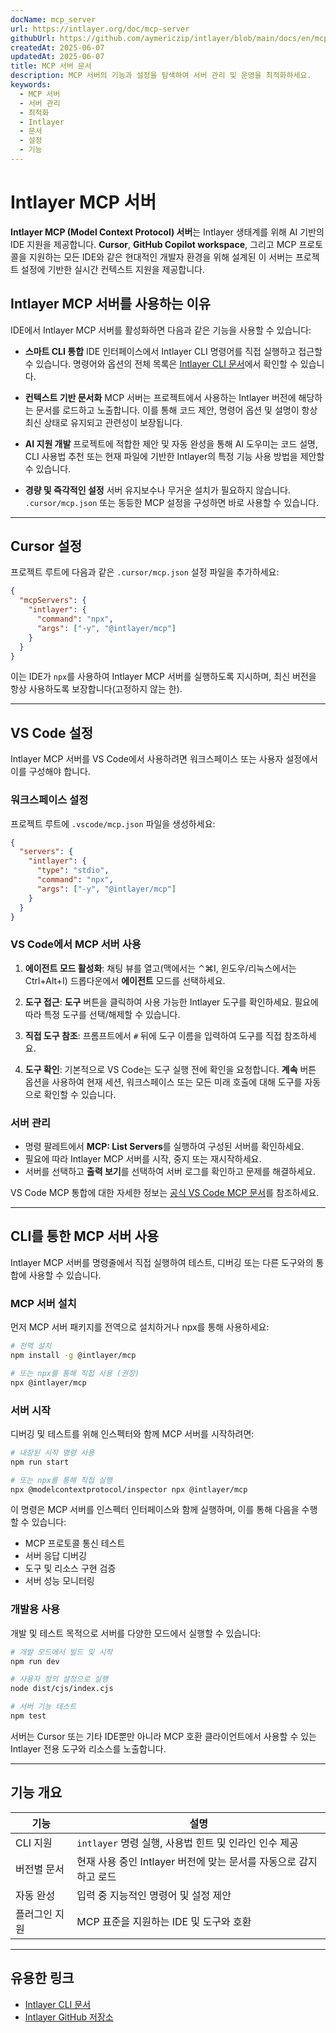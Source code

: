 ```yaml
---
docName: mcp_server
url: https://intlayer.org/doc/mcp-server
githubUrl: https://github.com/aymericzip/intlayer/blob/main/docs/en/mcp_server.md
createdAt: 2025-06-07
updatedAt: 2025-06-07
title: MCP 서버 문서
description: MCP 서버의 기능과 설정을 탐색하여 서버 관리 및 운영을 최적화하세요.
keywords:
  - MCP 서버
  - 서버 관리
  - 최적화
  - Intlayer
  - 문서
  - 설정
  - 기능
---
```


# Intlayer MCP 서버

**Intlayer MCP (Model Context Protocol) 서버**는 Intlayer 생태계를 위해 AI 기반의 IDE 지원을 제공합니다. **Cursor**, **GitHub Copilot workspace**, 그리고 MCP 프로토콜을 지원하는 모든 IDE와 같은 현대적인 개발자 환경을 위해 설계된 이 서버는 프로젝트 설정에 기반한 실시간 컨텍스트 지원을 제공합니다.

## Intlayer MCP 서버를 사용하는 이유

IDE에서 Intlayer MCP 서버를 활성화하면 다음과 같은 기능을 사용할 수 있습니다:

- **스마트 CLI 통합**
  IDE 인터페이스에서 Intlayer CLI 명령어를 직접 실행하고 접근할 수 있습니다. 명령어와 옵션의 전체 목록은 [Intlayer CLI 문서](https://github.com/aymericzip/intlayer/blob/main/docs/ko/intlayer_cli.md)에서 확인할 수 있습니다.

- **컨텍스트 기반 문서화**
  MCP 서버는 프로젝트에서 사용하는 Intlayer 버전에 해당하는 문서를 로드하고 노출합니다. 이를 통해 코드 제안, 명령어 옵션 및 설명이 항상 최신 상태로 유지되고 관련성이 보장됩니다.

- **AI 지원 개발**
  프로젝트에 적합한 제안 및 자동 완성을 통해 AI 도우미는 코드 설명, CLI 사용법 추천 또는 현재 파일에 기반한 Intlayer의 특정 기능 사용 방법을 제안할 수 있습니다.

- **경량 및 즉각적인 설정**
  서버 유지보수나 무거운 설치가 필요하지 않습니다. `.cursor/mcp.json` 또는 동등한 MCP 설정을 구성하면 바로 사용할 수 있습니다.

---

## Cursor 설정

프로젝트 루트에 다음과 같은 `.cursor/mcp.json` 설정 파일을 추가하세요:

```json
{
  "mcpServers": {
    "intlayer": {
      "command": "npx",
      "args": ["-y", "@intlayer/mcp"]
    }
  }
}
```

이는 IDE가 `npx`를 사용하여 Intlayer MCP 서버를 실행하도록 지시하며, 최신 버전을 항상 사용하도록 보장합니다(고정하지 않는 한).

---

## VS Code 설정

Intlayer MCP 서버를 VS Code에서 사용하려면 워크스페이스 또는 사용자 설정에서 이를 구성해야 합니다.

### 워크스페이스 설정

프로젝트 루트에 `.vscode/mcp.json` 파일을 생성하세요:

```json
{
  "servers": {
    "intlayer": {
      "type": "stdio",
      "command": "npx",
      "args": ["-y", "@intlayer/mcp"]
    }
  }
}
```

### VS Code에서 MCP 서버 사용

1. **에이전트 모드 활성화**: 채팅 뷰를 열고(맥에서는 ⌃⌘I, 윈도우/리눅스에서는 Ctrl+Alt+I) 드롭다운에서 **에이전트** 모드를 선택하세요.

2. **도구 접근**: **도구** 버튼을 클릭하여 사용 가능한 Intlayer 도구를 확인하세요. 필요에 따라 특정 도구를 선택/해제할 수 있습니다.

3. **직접 도구 참조**: 프롬프트에서 `#` 뒤에 도구 이름을 입력하여 도구를 직접 참조하세요.

4. **도구 확인**: 기본적으로 VS Code는 도구 실행 전에 확인을 요청합니다. **계속** 버튼 옵션을 사용하여 현재 세션, 워크스페이스 또는 모든 미래 호출에 대해 도구를 자동으로 확인할 수 있습니다.

### 서버 관리

- 명령 팔레트에서 **MCP: List Servers**를 실행하여 구성된 서버를 확인하세요.
- 필요에 따라 Intlayer MCP 서버를 시작, 중지 또는 재시작하세요.
- 서버를 선택하고 **출력 보기**를 선택하여 서버 로그를 확인하고 문제를 해결하세요.

VS Code MCP 통합에 대한 자세한 정보는 [공식 VS Code MCP 문서](https://code.visualstudio.com/docs/copilot/chat/mcp-servers)를 참조하세요.

---

## CLI를 통한 MCP 서버 사용

Intlayer MCP 서버를 명령줄에서 직접 실행하여 테스트, 디버깅 또는 다른 도구와의 통합에 사용할 수 있습니다.

### MCP 서버 설치

먼저 MCP 서버 패키지를 전역으로 설치하거나 npx를 통해 사용하세요:

```bash
# 전역 설치
npm install -g @intlayer/mcp

# 또는 npx를 통해 직접 사용 (권장)
npx @intlayer/mcp
```

### 서버 시작

디버깅 및 테스트를 위해 인스펙터와 함께 MCP 서버를 시작하려면:

```bash
# 내장된 시작 명령 사용
npm run start

# 또는 npx를 통해 직접 실행
npx @modelcontextprotocol/inspector npx @intlayer/mcp
```

이 명령은 MCP 서버를 인스펙터 인터페이스와 함께 실행하며, 이를 통해 다음을 수행할 수 있습니다:

- MCP 프로토콜 통신 테스트
- 서버 응답 디버깅
- 도구 및 리소스 구현 검증
- 서버 성능 모니터링

### 개발용 사용

개발 및 테스트 목적으로 서버를 다양한 모드에서 실행할 수 있습니다:

```bash
# 개발 모드에서 빌드 및 시작
npm run dev

# 사용자 정의 설정으로 실행
node dist/cjs/index.cjs

# 서버 기능 테스트
npm test
```

서버는 Cursor 또는 기타 IDE뿐만 아니라 MCP 호환 클라이언트에서 사용할 수 있는 Intlayer 전용 도구와 리소스를 노출합니다.

---

## 기능 개요

| 기능          | 설명                                                              |
| ------------- | ----------------------------------------------------------------- |
| CLI 지원      | `intlayer` 명령 실행, 사용법 힌트 및 인라인 인수 제공             |
| 버전별 문서   | 현재 사용 중인 Intlayer 버전에 맞는 문서를 자동으로 감지하고 로드 |
| 자동 완성     | 입력 중 지능적인 명령어 및 설정 제안                              |
| 플러그인 지원 | MCP 표준을 지원하는 IDE 및 도구와 호환                            |

---

## 유용한 링크

- [Intlayer CLI 문서](https://github.com/aymericzip/intlayer/blob/main/docs/ko/intlayer_cli.md)
- [Intlayer GitHub 저장소](https://github.com/aymericzip/intlayer)
